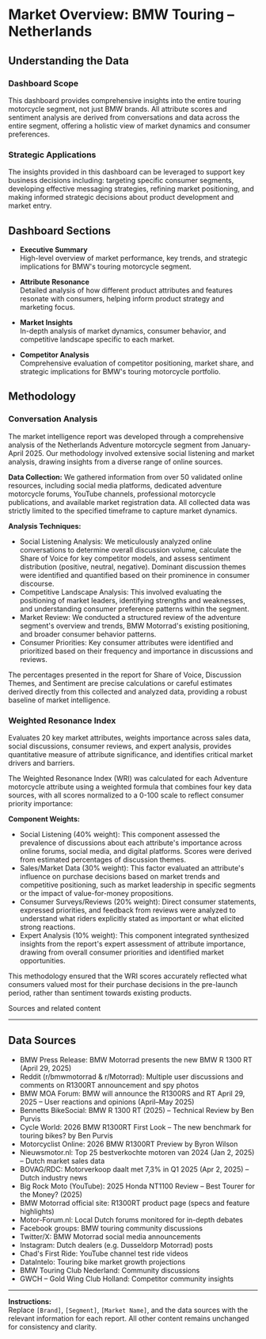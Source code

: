 # Market Overview: BMW Touring – Netherlands

## Understanding the Data

### Dashboard Scope
This dashboard provides comprehensive insights into the entire touring motorcycle segment, not just BMW brands. All attribute scores and sentiment analysis are derived from conversations and data across the entire segment, offering a holistic view of market dynamics and consumer preferences.

### Strategic Applications
The insights provided in this dashboard can be leveraged to support key business decisions including: targeting specific consumer segments, developing effective messaging strategies, refining market positioning, and making informed strategic decisions about product development and market entry.

## Dashboard Sections

- **Executive Summary**  
  High-level overview of market performance, key trends, and strategic implications for BMW's touring motorcycle segment.

- **Attribute Resonance**  
  Detailed analysis of how different product attributes and features resonate with consumers, helping inform product strategy and marketing focus.

- **Market Insights**  
  In-depth analysis of market dynamics, consumer behavior, and competitive landscape specific to each market.

- **Competitor Analysis**  
  Comprehensive evaluation of competitor positioning, market share, and strategic implications for BMW's touring motorcycle portfolio.

## Methodology

### Conversation Analysis
The market intelligence report was developed through a comprehensive analysis of the Netherlands Adventure motorcycle segment from January-April 2025. Our methodology involved extensive social listening and market analysis, drawing insights from a diverse range of online sources.

**Data Collection:** We gathered information from over 50 validated online resources, including social media platforms, dedicated adventure motorcycle forums, YouTube channels, professional motorcycle publications, and available market registration data. All collected data was strictly limited to the specified timeframe to capture market dynamics.

**Analysis Techniques:**
- Social Listening Analysis: We meticulously analyzed online conversations to determine overall discussion volume, calculate the Share of Voice for key competitor models, and assess sentiment distribution (positive, neutral, negative). Dominant discussion themes were identified and quantified based on their prominence in consumer discourse.
- Competitive Landscape Analysis: This involved evaluating the positioning of market leaders, identifying strengths and weaknesses, and understanding consumer preference patterns within the segment.
- Market Review: We conducted a structured review of the adventure segment's overview and trends, BMW Motorrad's existing positioning, and broader consumer behavior patterns.
- Consumer Priorities: Key consumer attributes were identified and prioritized based on their frequency and importance in discussions and reviews.

The percentages presented in the report for Share of Voice, Discussion Themes, and Sentiment are precise calculations or careful estimates derived directly from this collected and analyzed data, providing a robust baseline of market intelligence.

### Weighted Resonance Index
Evaluates 20 key market attributes, weights importance across sales data, social discussions, consumer reviews, and expert analysis, provides quantitative measure of attribute significance, and identifies critical market drivers and barriers.

The Weighted Resonance Index (WRI) was calculated for each Adventure motorcycle attribute using a weighted formula that combines four key data sources, with all scores normalized to a 0-100 scale to reflect consumer priority importance:

**Component Weights:**
- Social Listening (40% weight): This component assessed the prevalence of discussions about each attribute's importance across online forums, social media, and digital platforms. Scores were derived from estimated percentages of discussion themes.
- Sales/Market Data (30% weight): This factor evaluated an attribute's influence on purchase decisions based on market trends and competitive positioning, such as market leadership in specific segments or the impact of value-for-money propositions.
- Consumer Surveys/Reviews (20% weight): Direct consumer statements, expressed priorities, and feedback from reviews were analyzed to understand what riders explicitly stated as important or what elicited strong reactions.
- Expert Analysis (10% weight): This component integrated synthesized insights from the report's expert assessment of attribute importance, drawing from overall consumer priorities and identified market opportunities.

This methodology ensured that the WRI scores accurately reflected what consumers valued most for their purchase decisions in the pre-launch period, rather than sentiment towards existing products.


Sources and related content

---

## Data Sources

- BMW Press Release: BMW Motorrad presents the new BMW R 1300 RT (April 29, 2025)
- Reddit (r/bmwmotorrad & r/Motorrad): Multiple user discussions and comments on R1300RT announcement and spy photos
- BMW MOA Forum: BMW will announce the R1300RS and RT April 29, 2025 – User reactions and opinions (April–May 2025)
- Bennetts BikeSocial: BMW R 1300 RT (2025) – Technical Review by Ben Purvis
- Cycle World: 2026 BMW R1300RT First Look – The new benchmark for touring bikes? by Ben Purvis
- Motorcyclist Online: 2026 BMW R1300RT Preview by Byron Wilson
- Nieuwsmotor.nl: Top 25 bestverkochte motoren van 2024 (Jan 2, 2025) – Dutch market sales data
- BOVAG/RDC: Motorverkoop daalt met 7,3% in Q1 2025 (Apr 2, 2025) – Dutch industry news
- Big Rock Moto (YouTube): 2025 Honda NT1100 Review – Best Tourer for the Money? (2025)
- BMW Motorrad official site: R1300RT product page (specs and feature highlights)
- Motor-Forum.nl: Local Dutch forums monitored for in-depth debates
- Facebook groups: BMW touring community discussions
- Twitter/X: BMW Motorrad social media announcements
- Instagram: Dutch dealers (e.g. Dusseldorp Motorrad) posts
- Chad's First Ride: YouTube channel test ride videos
- DataIntelo: Touring bike market growth projections
- BMW Touring Club Nederland: Community discussions
- GWCH – Gold Wing Club Holland: Competitor community insights

---

**Instructions:**  
Replace `[Brand]`, `[Segment]`, `[Market Name]`, and the data sources with the relevant information for each report. All other content remains unchanged for consistency and clarity.
